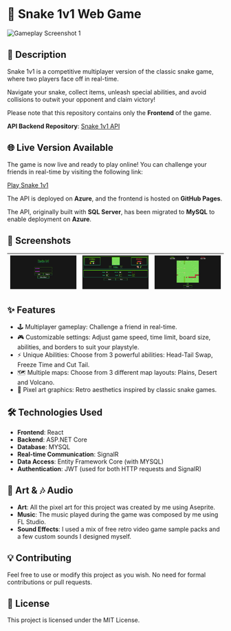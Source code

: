 # 🐍 Snake 1v1 Web Game

![Gameplay Screenshot 1](/screenshots/Snake1v1Compressed.gif)

## 📖 Description

Snake 1v1 is a competitive multiplayer version of the classic snake game, where two players face off in real-time.

Navigate your snake, collect items, unleash special abilities, and avoid collisions to outwit your opponent and claim victory!

Please note that this repository contains only the **Frontend** of the game.

**API Backend Repository**: [Snake 1v1 API](https://github.com/heldergomesramos/Snake-1v1-api-mysql)

## 🌐 Live Version Available

The game is now live and ready to play online! You can challenge your friends in real-time by visiting the following link:

[Play Snake 1v1](https://heldergomesramos.github.io/Snake-1v1)

The API is deployed on **Azure**, and the frontend is hosted on **GitHub Pages**.

The API, originally built with **SQL Server**, has been migrated to **MySQL** to enable deployment on **Azure**.

## 📸 Screenshots

| ![Gameplay Screenshot 1](/screenshots/Snake-1v1-Screenshot.png) | ![Gameplay Screenshot 2](/screenshots/Snake-1v1-Screenshot-cpl.png) | ![Menu Screenshot](/screenshots/Snake-1v1-Screenshot-game.png) |
| :-------------------------------------------------------------: | :-----------------------------------------------------------------: | :------------------------------------------------------------: |

## ✨ Features

- 🕹 Multiplayer gameplay: Challenge a friend in real-time.
- 🎮 Customizable settings: Adjust game speed, time limit, board size, abilities, and borders to suit your playstyle.
- ⚡ Unique Abilities: Choose from 3 powerful abilities: Head-Tail Swap, Freeze Time and Cut Tail.
- 🗺 Multiple maps: Choose from 3 different map layouts: Plains, Desert and Volcano.
- 🎨 Pixel art graphics: Retro aesthetics inspired by classic snake games.

## 🛠 Technologies Used

- **Frontend**: React
- **Backend**: ASP.NET Core
- **Database**: MYSQL
- **Real-time Communication**: SignalR
- **Data Access**: Entity Framework Core (with MYSQL)
- **Authentication**: JWT (used for both HTTP requests and SignalR)

## 🎨 Art & 🎶 Audio

- **Art**: All the pixel art for this project was created by me using Aseprite.
- **Music**: The music played during the game was composed by me using FL Studio.
- **Sound Effects**: I used a mix of free retro video game sample packs and a few custom sounds I designed myself.

## 💡 Contributing

Feel free to use or modify this project as you wish. No need for formal contributions or pull requests.

## 📄 License

This project is licensed under the MIT License.
